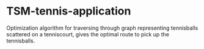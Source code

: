 # TSM-tennis-application
Optimization algorithm for traversing through graph representing tennisballs scattered on a tenniscourt, gives the optimal route to pick up the tennisballs.
